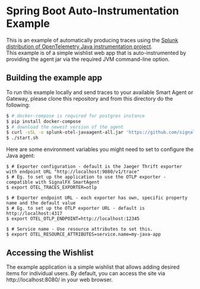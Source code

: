 # Spring Boot Auto-Instrumentation Example

This is an example of automatically producing traces using the
[Splunk distribution of OpenTelemetry Java instrumentation project](https://github.com/signalfx/splunk-otel-java).  
This example is of a simple wishlist web app that is auto-instrumented by providing
the agent jar via the required JVM command-line option.

## Building the example app

To run this example locally and send traces to your available Smart Agent or Gateway,
please clone this repository and from this directory do the following:

```bash
$ # docker-compose is required for postgres instance
$ pip install docker-compose
$ # download the newest version of the agent
$ curl -sSL -o splunk-otel-javaagent-all.jar 'https://github.com/signalfx/signalfx-otel-java/releases/latest/download/splunk-otel-javaagent-all.jar'
$ ./start.sh
```

Here are some environment variables you might need to set to configure the Java
agent:
```
$ # Exporter configuration - default is the Jaeger Thrift exporter with endpoint URL "http://localhost:9080/v1/trace"
$ # Eg. to set up the application to use the OTLP exporter - compatible with SignalFX SmartAgent
$ export OTEL_TRACES_EXPORTER=otlp

$ # Exporter endpoint URL - each exporter has own, specific property name and the default value  
$ # Eg. to set up the OTLP exporter URL - default is http://localhost:4317
$ export OTEL_OTLP_ENDPOINT=http://localhost:12345

$ # Service name - Use resource attributes to set this.
$ export OTEL_RESOURCE_ATTRIBUTES=service.name=my-java-app
```

## Accessing the Wishlist

The example application is a simple wishlist that allows adding desired items for
individual users.  By default, you can access the site via http://localhost:8080/ in your
web browser.
